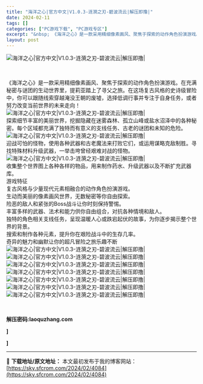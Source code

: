 ```yaml
---
title: "海洋之心|官方中文|V1.0.3-涟漪之刃-碧波流云|解压即撸|"
date: 2024-02-11
tags: []
categories: ["PC游戏下载", "PC游戏专区"]
excerpt: "&nbsp; 《海洋之心》是一款采用精细像素画风、聚焦于探索的动作角色扮演游戏。在充满秘密与谜团的生动世界里，提莉亚踏上了寻父之旅。在这场复古风格的史诗级冒险中，你可以跟随线索穿越淹没王朝的废墟，选择低调行事并专注于自身任务，或者努力改变当前世界的未来走向！ 探索细节丰富的美丽世界，挖掘隐藏在迷雾森&hellip;"
layout: post
---
```


 <p><img src="https://media.st.dl.eccdnx.com/steam/apps/1393750/capsule_616x353_schinese.jpg?t=1688039663" alt="海洋之心|官方中文|V1.0.3-涟漪之刃-碧波流云|解压即撸|" /></p> <p>&nbsp;</p> <p>《海洋之心》是一款采用精细像素画风、聚焦于探索的动作角色扮演游戏。在充满秘密与谜团的生动世界里，提莉亚踏上了寻父之旅。在这场复古风格的史诗级冒险中，你可以跟随线索穿越淹没王朝的废墟，选择低调行事并专注于自身任务，或者努力改变当前世界的未来走向！<br /> <img src="https://media.st.dl.eccdnx.com/steam/apps/1393750/extras/Screenshots_steam_adjusted_Oceans_Heart_Screenshot_09.png?t=1611230422" alt="海洋之心|官方中文|V1.0.3-涟漪之刃-碧波流云|解压即撸|" /><br /> 探索细节丰富的美丽世界，挖掘隐藏在迷雾森林、孤立山峰或盐水沼泽中的各种秘密。每个区域都充满了独特而有意义的支线任务、古老的谜团和未知的危险。<br /> <img src="https://media.st.dl.eccdnx.com/steam/apps/1393750/extras/Screenshots_steam_adjusted_Oceans_Heart_Screenshot_10.png?t=1611230422" alt="海洋之心|官方中文|V1.0.3-涟漪之刃-碧波流云|解压即撸|" /><br /> 迎战可怕的怪物，使用各种武器和古老魔法来打败它们，或运用谋略克敌制胜。寻找特殊材料升级武器，一举击垮曾经艰难对战的怪物。<br /> <img src="https://media.st.dl.eccdnx.com/steam/apps/1393750/extras/Screenshots_steam_adjusted_Oceans_Heart_Screenshot_06_B_FIX.png?t=1611230422" alt="海洋之心|官方中文|V1.0.3-涟漪之刃-碧波流云|解压即撸|" /><br /> 收集整个世界图上各种各样的物品，用来制作药水、升级武器以及不断扩充武器库。<br /> 游戏特征<br /> 复古风格与少量现代元素相融合的动作角色扮演游戏。<br /> 生动而美丽的像素画风世界，无数秘密等你自由探索。<br /> 险恶的敌人和紧张的Boss战斗让你时刻保持警惕。<br /> 丰富多样的武器、法术和能力供你自由组合，对抗各种情境和敌人。<br /> 独特的角色相关支线任务，呈现温暖人心或跌宕起伏的故事，为你逐步揭示整个世界的背景。<br /> 搜索和制作各种元素，提升你在艰险战斗中的生存几率。<br /> 奇异的魅力和幽默让你的超凡冒险之旅乐趣不断<br /> <img src="https://media.st.dl.eccdnx.com/steam/apps/1393750/ss_fd4ab41d3f796c270919abe41687184e946096e7.1920x1080.jpg?t=1611230422" alt="海洋之心|官方中文|V1.0.3-涟漪之刃-碧波流云|解压即撸|" /><br /> <img src="https://media.st.dl.eccdnx.com/steam/apps/1393750/ss_b8357d04ab3d687e1263d6e67ec55e9ed17aa8da.1920x1080.jpg?t=1611230422" alt="海洋之心|官方中文|V1.0.3-涟漪之刃-碧波流云|解压即撸|" /><br /> <img src="https://media.st.dl.eccdnx.com/steam/apps/1393750/ss_7495bbf9c7e39eccaac3a759d671863b43af3a1d.1920x1080.jpg?t=1611230422" alt="海洋之心|官方中文|V1.0.3-涟漪之刃-碧波流云|解压即撸|" /><br /> <img src="https://media.st.dl.eccdnx.com/steam/apps/1393750/ss_51c1fbb23e9c251f860998cfa0773ab0f1841ff0.1920x1080.jpg?t=1611230422" alt="海洋之心|官方中文|V1.0.3-涟漪之刃-碧波流云|解压即撸|" /><br /> <img src="https://media.st.dl.eccdnx.com/steam/apps/1393750/ss_25337f55395bd5d7e5e792ef3c5bdf6b4f5fa7e1.1920x1080.jpg?t=1611230422" alt="海洋之心|官方中文|V1.0.3-涟漪之刃-碧波流云|解压即撸|" /><br /> <img src="https://media.st.dl.eccdnx.com/steam/apps/1393750/ss_98117cbb0ecf6e476f05ae93142c25c18b541d19.1920x1080.jpg?t=1611230422" alt="海洋之心|官方中文|V1.0.3-涟漪之刃-碧波流云|解压即撸|" /><br /> <img src="https://media.st.dl.eccdnx.com/steam/apps/1393750/ss_e48ef8358abc6b9194c7c25411d7b4f6ab35849c.1920x1080.jpg?t=1611230422" alt="海洋之心|官方中文|V1.0.3-涟漪之刃-碧波流云|解压即撸|" /></p> <p>&nbsp;</p> <p><strong>解压密码:laoquzhang.com</strong></p> <p><strong>]</strong></p> <p><strong>]</strong></p> 

---
📖 **下载地址/原文地址：** 本文最初发布于我的博客网站：[https://sky.sfcrom.com/2024/02/4084](https://sky.sfcrom.com/2024/02/4084)
